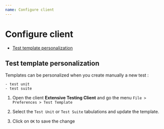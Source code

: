 ```yaml
---
name: Configure client
---
```


# Configure client

* [Test template personalization](administration/configure_client#test-template-personalization)

## Test template personalization

Templates can be personalized when you create manually a new test :

    - test unit
    - test suite

1. Open the client **Extensive Testing Client** and go the menu `File > Preferences > Test Template`

2. Select the `Test Unit` or `Test Suite` tabulations and update the template.

3. Click on `OK` to save the change